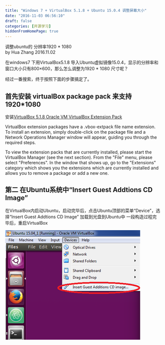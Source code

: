 ```yaml
---
title: "Windows 7 + VirtualBox 5.1.8 + Ubuntu 15.0.4 调整屏幕大小"
date: "2016-11-03 06:56:10"
draft: false
categories: [开源学习]
hiddenFromHomePage: true
---
```

调整ubuntu的 分辨率1920 * 1080  
by Hua Zhang  2016.11.02

在windows7 下用VirtualBox5.1.8 导入Ubuntu虚拟镜像15.0.4，显示的分辨率和窗口大小只有800×600，那么怎么调整为1920 * 1080  尺寸呢？

经过一番搜索，终于按照下面的步骤搞定了。

## 首先安装 virtualBox package pack  来支持1920*1080  
安装[VirtualBox 5.1.8 Oracle VM VirtualBox Extension Pack](https://www.virtualbox.org/wiki/Downloads)

VirtualBox extension packages have a .vbox-extpack file name extension. To install an extension, simply double-click on the package file and a Network Operations Manager window will appear, guiding you through the required steps.

To view the extension packs that are currently installed, please start the VirtualBox Manager (see the next section). From the "File" menu, please select "Preferences". In the window that shows up, go to the "Extensions" category which shows you the extensions which are currently installed and allows you to remove a package or add a new one.


## 第二 在Ubuntu系统中“Insert Guest Addtions CD Image”
 在VirtualBox内启动Ubuntu，启动完毕后，点击Ubuntu顶部的菜单“Device”，选择“Insert Guest Addtions CD Image” 加载到光盘到Ubuntu中
一段构造过程完毕后，重启VirtualBox


![ubuntu-virtualBox-setting.png](/static/images/开源技术/1647554-dc0da2e44703b635.png)
